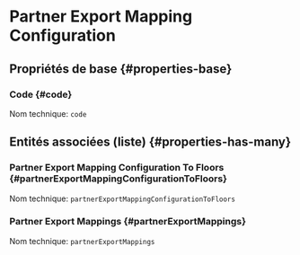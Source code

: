 #  Partner Export Mapping Configuration
<!--- THIS FILE IS GENERATED PLEASE DO NOT EDIT IT DIRECTLY --->



## Propriétés de base {#properties-base} ##

### Code {#code}



Nom technique: ```code```




## Entités associées (liste) {#properties-has-many} ##

###  Partner Export Mapping Configuration To Floors {#partnerExportMappingConfigurationToFloors}



Nom technique: ```partnerExportMappingConfigurationToFloors```

###  Partner Export Mappings {#partnerExportMappings}



Nom technique: ```partnerExportMappings```




